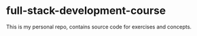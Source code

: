 # full-stack-development-course
This is my personal repo, contains source code for exercises and concepts.
